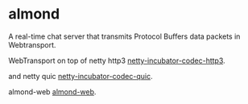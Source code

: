 # almond

A real-time chat server that transmits Protocol Buffers data packets in Webtransport.

WebTransport on top of netty http3 [netty-incubator-codec-http3](https://github.com/netty/netty-incubator-codec-http3 "netty-incubator-codec-http3").

and netty quic [netty-incubator-codec-quic](https://github.com/netty/netty-incubator-codec-quic "netty-incubator-codec-quic").

almond-web [almond-web](https://github.com/loadload00/almond-web "almond-web").

